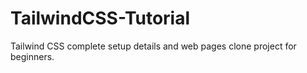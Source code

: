 # TailwindCSS-Tutorial
Tailwind CSS complete setup details and web pages clone project for beginners.
